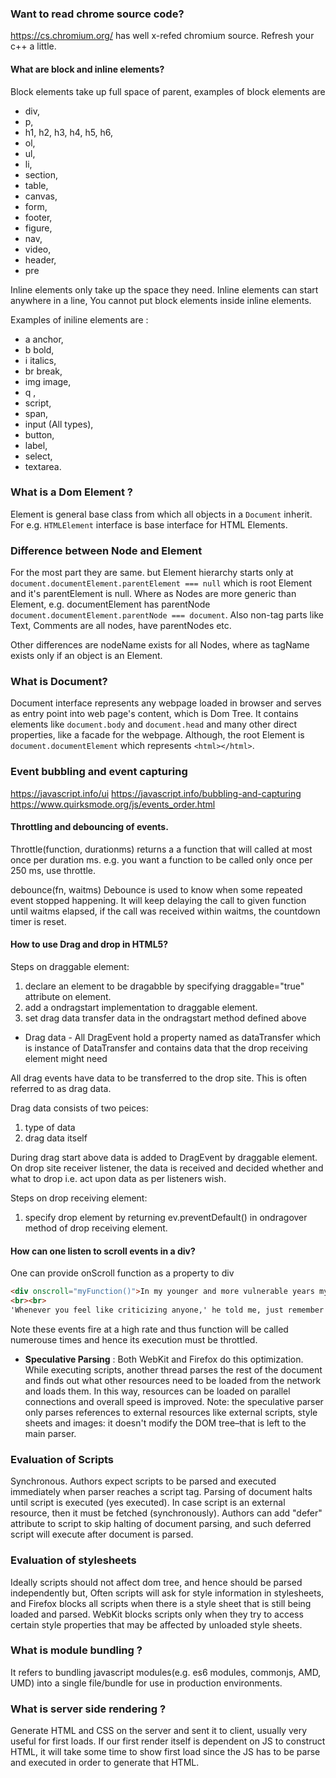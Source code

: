 ### Want to read chrome source code?

https://cs.chromium.org/ has well x-refed chromium source.
Refresh your c++ a little.

#### What are block and inline elements?

Block elements take up full space of parent, examples of block elements are
* div,
* p,
* h1, h2, h3, h4, h5, h6,
* ol,
* ul,
* li,
* section,
* table,
* canvas,
* form,
* footer,
* figure,
* nav,
* video,
* header,
* pre

Inline elements only take up the space they need. Inline elements can start anywhere in a line, You cannot put block elements inside inline elements.

Examples of iniline elements are :
* a anchor,
* b bold,
* i italics,
* br break,
* img image,
* q ,
* script,
* span,
* input (All types),
* button,
* label,
* select,
* textarea.

### What is a Dom Element ?
Element is general base class from which all objects in a `Document` inherit.
For e.g. `HTMLElement` interface is base interface for HTML Elements.

### Difference between Node and Element
For the most part they are same.
but Element hierarchy starts only at
`document.documentElement.parentElement === null` which is
root Element and it's parentElement is null.
Where as Nodes are more generic than Element, e.g. documentElement has parentNode `document.documentElement.parentNode === document`.
Also non-tag parts like Text, Comments are all nodes, have parentNodes etc.

Other differences are nodeName exists for all Nodes, where as tagName exists only if an object is an Element. 

### What is Document?
Document interface represents any webpage
loaded in browser and serves as entry point
into web page's content, which is Dom Tree.
It contains elements like `document.body`
and `document.head` and many other direct properties, like a facade for the webpage.
Although, the root Element is `document.documentElement` which represents
`<html></html>`.

### Event bubbling and event capturing
https://javascript.info/ui
https://javascript.info/bubbling-and-capturing
https://www.quirksmode.org/js/events_order.html

#### Throttling and debouncing of events.

Throttle(function, durationms) returns a a function that will called
at most once per duration ms.
e.g. you want a function to be called only once per 250 ms, use throttle.

debounce(fn, waitms)
Debounce is used to know when some repeated event stopped happening.
It will keep delaying the call to given function until waitms elapsed,
if the call was received within waitms, the countdown timer is reset.


#### How to use Drag and drop in HTML5?
Steps on draggable element:
1. declare an element to be dragabble by specifying draggable="true" attribute on element.
2. add a ondragstart implementation to draggable element.
3. set drag data transfer data in the ondragstart method defined above

* Drag data - All DragEvent hold a property named as dataTransfer which is instance of
DataTransfer and contains data that the drop receiving element might need

All drag events have data to be transferred to the drop site. This is often referred to as drag data.

Drag data consists of two peices:
1. type of data
2. drag data itself

During drag start above data is added to DragEvent by draggable element.
On drop site receiver listener, the data is received and decided whether and what to drop
i.e. act upon data as per listeners wish.

Steps on drop receiving element:
1. specify drop element by returning ev.preventDefault() in ondragover method of drop receiving element.


#### How can one listen to scroll events in a div?
One can provide onScroll function as a property to div
``` html
<div onscroll="myFunction()">In my younger and more vulnerable years my father gave me some advice that I've been turning over in my mind ever since.
<br><br>
'Whenever you feel like criticizing anyone,' he told me, just remember that all the people in this world haven't had the advantages that you've had.'</div>
```
Note these events fire at a high rate and thus function will be called numerouse times and hence its execution must be throttled.

* **Speculative Parsing** : Both WebKit and Firefox do this optimization. While executing scripts, another thread parses the rest of the document and finds out what other resources need to be loaded from the network and loads them. In this way, resources can be loaded on parallel connections and overall speed is improved. Note: the speculative parser only parses references to external resources like external scripts, style sheets and images: it doesn't modify the DOM tree–that is left to the main parser.


### Evaluation of Scripts

Synchronous. Authors expect scripts to be parsed
and executed immediately when parser reaches a script tag.
Parsing of document halts until script is executed (yes executed).
In case script is an external resource, then it must be fetched (synchronously). Authors can add "defer" attribute to script to skip halting of document parsing, and such deferred script will execute after document is parsed.

### Evaluation of stylesheets

Ideally scripts should not affect dom tree, and hence should be parsed independently but,
Often scripts will ask for style information in stylesheets, and Firefox blocks all scripts when there is a style sheet that is still being loaded and parsed. WebKit blocks scripts only when they try to access certain style properties that may be affected by unloaded style sheets. 


### What is module bundling ?
It refers to bundling javascript modules(e.g. es6 modules, commonjs, AMD, UMD) into a single file/bundle for use in production environments.

### What is server side rendering ?

Generate HTML and CSS on the server and sent it to client, usually very useful for first loads.
If our first render itself is dependent on JS to construct HTML, it will take some time to show first load since the JS has to be parse and executed
in order to generate that HTML.

